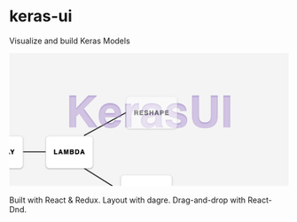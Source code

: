 # keras-ui
Visualize and build Keras Models

![Sneak peek](screenshots/cropped.png "Sneak peek")

Built with React & Redux. Layout with dagre. Drag-and-drop with React-Dnd.

